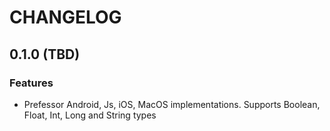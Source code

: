 # CHANGELOG

## 0.1.0 (TBD) 

### Features
* Prefessor Android, Js, iOS, MacOS implementations.
  Supports Boolean, Float, Int, Long and String types